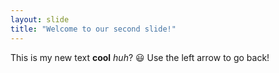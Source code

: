 ```yaml
---
layout: slide
title: "Welcome to our second slide!"
---
```

This is my new text **cool** *huh*? :smiley:
Use the left arrow to go back!
